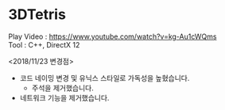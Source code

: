 # 3DTetris
Play Video : https://www.youtube.com/watch?v=kg-Au1cWQms  
Tool : C++, DirectX 12

<2018/11/23 변경점>  
- 코드 네이밍 변경 및 유닉스 스타일로 가독성을 높혔습니다.  
  - 주석을 제거했습니다.  
- 네트워크 기능을 제거했습니다.  
 
